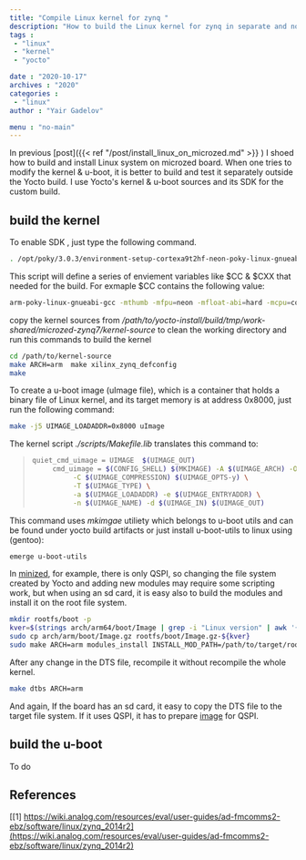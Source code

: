 ```yaml
---
title: "Compile Linux kernel for zynq "
description: "How to build the Linux kernel for zynq in separate and not as part of the yocto build."
tags : 
 - "linux"
 - "kernel"
 - "yocto"

date : "2020-10-17"
archives : "2020"
categories : 
 - "linux"
author : "Yair Gadelov"

menu : "no-main"
---
```

 In previous [post]({{< ref "/post/install_linux_on_microzed.md" >}} ) I shoed how to build and install Linux system on microzed board. When one tries to modify the kernel & u-boot, it is better to build and test it separately outside the Yocto build.  I use Yocto's kernel & u-boot sources and its SDK for the custom build.


## build the kernel

To enable SDK , just type the following command. 
```bash
. /opt/poky/3.0.3/environment-setup-cortexa9t2hf-neon-poky-linux-gnueabi
```
This script will define a series of enviement variables like $CC & $CXX that needed for the build. For exmaple $CC contains the following value:
```bash
arm-poky-linux-gnueabi-gcc -mthumb -mfpu=neon -mfloat-abi=hard -mcpu=cortex-a9 -fstack-protector-strong -D_FORTIFY_SOURCE=2 -Wformat -Wformat-security -Werror=format-security --sysroot=/opt/poky/3.0.3/sysroots/cortexa9t2hf-neon-poky-linux-gnueabi
```
copy the kernel sources from  */path/to/yocto-install/build/tmp/work-shared/microzed-zynq7/kernel-source* to clean the working directory and run this commands to build the kernel

```bash
cd /path/to/kernel-source
make ARCH=arm  make xilinx_zynq_defconfig
make
```
To create a u-boot image (uImage file),  which is a container that holds a binary file of Linux kernel, and its target memory is at address  0x8000,  just run the following command:
```bash
make -j5 UIMAGE_LOADADDR=0x8000 uImage
```
The kernel script *./scripts/Makefile.lib*  translates this command  to:
>```bash
>quiet_cmd_uimage = UIMAGE  $(UIMAGE_OUT)
>      cmd_uimage = $(CONFIG_SHELL) $(MKIMAGE) -A $(UIMAGE_ARCH) -O linux \
>			-C $(UIMAGE_COMPRESSION) $(UIMAGE_OPTS-y) \
>			-T $(UIMAGE_TYPE) \
>			-a $(UIMAGE_LOADADDR) -e $(UIMAGE_ENTRYADDR) \
>			-n $(UIMAGE_NAME) -d $(UIMAGE_IN) $(UIMAGE_OUT)
>```
This command uses *mkimgae* utiliety which belongs to u-boot utils and can be found under yocto build artifacts or just install u-boot-utils to linux using (gentoo):
```bash
emerge u-boot-utils
```


In [minized](http://zedboard.org/product/minized), for example, there is only QSPI, so changing the file system created by Yocto and adding new modules may require some scripting work, but when using an sd card, it is easy also to build the modules and install it on the root file system.  
```bash
mkdir rootfs/boot -p
kver=$(strings arch/arm64/boot/Image | grep -i "Linux version" | awk '{print $3}')
sudo cp arch/arm/boot/Image.gz rootfs/boot/Image.gz-${kver}
sudo make ARCH=arm modules_install INSTALL_MOD_PATH=/path/to/target/root/file/system
```
After any change in the DTS file, recompile it without recompile the whole kernel. 
```bash
make dtbs ARCH=arm
```
And again, If the board has an sd card, it easy to copy the  DTS file to the target file system. If it uses QSPI, it has to prepare [image](https://www.xilinx.com/support/documentation/sw_manuals/xilinx2018_2/ug1283-bootgen-user-guide.pdf)  for QSPI.  

## build the u-boot
To do





## References
[[1] https://wiki.analog.com/resources/eval/user-guides/ad-fmcomms2-ebz/software/linux/zynq_2014r2](https://wiki.analog.com/resources/eval/user-guides/ad-fmcomms2-ebz/software/linux/zynq_2014r2)  


